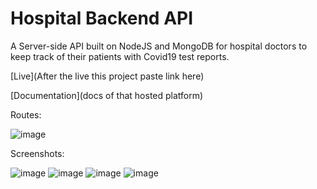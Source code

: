 # Hospital Backend API
A Server-side API built on NodeJS and MongoDB for hospital doctors to keep track of their patients with Covid19 test reports.


[Live](After the live this project paste link here)

[Documentation](docs of that hosted platform)

Routes:

![image](https://github.com/ujawaltiwariG/Hospital-API/blob/master/images/routes.png?raw=true)


Screenshots:

![image](https://github.com/ujawaltiwariG/Hospital-API/blob/master/images/doctorreg.png?raw=true)
![image](https://github.com/ujawaltiwariG/Hospital-API/blob/master/images/signin.png?raw=true)
![image](https://github.com/ujawaltiwariG/Hospital-API/blob/master/images/patientreg.png?raw=true)
![image](https://github.com/ujawaltiwariG/Hospital-API/blob/master/images/reports.png?raw=true)